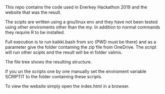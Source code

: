 This repo contains the code used in Enerkey Hackathon 2019 and the website that was the result. 

The scipts are written using a gnu/linux env and they have not been tested using other enviroments other than the my. 
In addition to normal commands they require R to be installed.

Full execution is to run kaikki.bash from src (PWD must be there) and as a parameter give the folder containing the zip file from OneDrive. The script will run other scipts and the result will be in folder valmis.

The file tree shows the resulting structure.

If you un the scripts one by one manually set the enviroment variable SCRIPTIT to the folder containing these scripts.

To view the website simply open the index.html in a browser.
